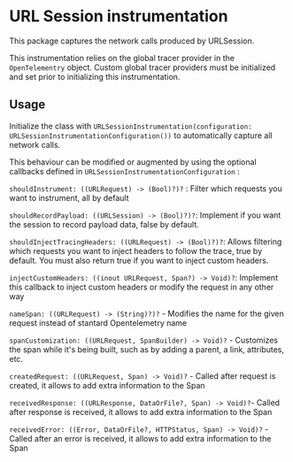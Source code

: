# URL Session instrumentation

This package captures the network calls produced by URLSession.

This instrumentation relies on the global tracer provider in the `OpenTelementry` object. Custom global tracer providers must be initialized and set prior to initializing this instrumentation. 

## Usage 

Initialize the class with  `URLSessionInstrumentation(configuration: URLSessionInstrumentationConfiguration())` to automatically capture all network calls.

This behaviour can be modified or augmented by using the optional callbacks defined in `URLSessionInstrumentationConfiguration` :

`shouldInstrument: ((URLRequest) -> (Bool)?)?` :  Filter which requests you want to instrument, all by default

`shouldRecordPayload: ((URLSession) -> (Bool)?)?`: Implement if you want the session to record payload data, false by default.

`shouldInjectTracingHeaders: ((URLRequest) -> (Bool)?)?`: Allows filtering which requests you want to inject headers to follow the trace, true by default. You must also return true if you want to inject custom headers.

`injectCustomHeaders: ((inout URLRequest, Span?) -> Void)?`: Implement this callback to inject custom headers or modify the request in any other way

`nameSpan: ((URLRequest) -> (String)?)?` - Modifies the name for the given request instead of stantard Opentelemetry name

`spanCustomization: ((URLRequest, SpanBuilder) -> Void)?` - Customizes the span while it's being built, such as by adding a parent, a link, attributes, etc.

`createdRequest: ((URLRequest, Span) -> Void)?` - Called after request is created,  it allows to add extra information to the Span

`receivedResponse: ((URLResponse, DataOrFile?, Span) -> Void)?`- Called after response is received,  it allows to add extra information to the Span

`receivedError: ((Error, DataOrFile?, HTTPStatus, Span) -> Void)?` -  Called after an error is received,  it allows to add extra information to the Span


